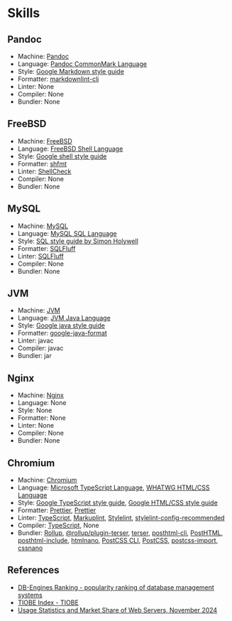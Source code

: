 # Skills

## Pandoc

- Machine: [Pandoc](https://pandoc.org)
- Language: [Pandoc CommonMark Language](http://commonmark.org)
- Style: [Google Markdown style guide](https://google.github.io/styleguide/docguide/style.html)
- Formatter: [markdownlint-cli](https://github.com/igorshubovych/markdownlint-cli)
- Linter: None
- Compiler: None
- Bundler: None

## FreeBSD

- Machine: [FreeBSD](https://www.freebsd.org)
- Language: [FreeBSD Shell Language](https://man.freebsd.org/cgi/man.cgi?query=sh)
- Style: [Google shell style guide](https://google.github.io/styleguide/shellguide.html)
- Formatter: [shfmt](https://github.com/mvdan/sh#shfmt)
- Linter: [ShellCheck](https://www.shellcheck.net)
- Compiler: None
- Bundler: None

## MySQL

- Machine: [MySQL](https://www.mysql.com)
- Language: [MySQL SQL Language](https://dev.mysql.com/doc/refman/8.4/en/glossary.html#glos_sql)
- Style: [SQL style guide by Simon Holywell](https://www.sqlstyle.guide)
- Formatter: [SQLFluff](https://sqlfluff.com)
- Linter: [SQLFluff](https://sqlfluff.com)
- Compiler: None
- Bundler: None

## JVM

- Machine: [JVM](https://openjdk.org)
- Language: [JVM Java Language](https://docs.oracle.com/en/java/javase)
- Style: [Google java style guide](https://google.github.io/styleguide/javaguide.html)
- Formatter: [google-java-format](https://github.com/google/google-java-format)
- Linter: javac
- Compiler: javac
- Bundler: jar

## Nginx

- Machine: [Nginx](https://nginx.org)
- Language: None
- Style: None
- Formatter: None
- Linter: None
- Compiler: None
- Bundler: None

## Chromium

- Machine: [Chromium](https://www.chromium.org/Home)
- Language: [Microsoft TypeScript Language](https://www.typescriptlang.org), [WHATWG HTML/CSS Language](https://spec.whatwg.org)
- Style: [Google TypeScript style guide](https://google.github.io/styleguide/tsguide.html), [Google HTML/CSS style guide](https://google.github.io/styleguide/htmlcssguide.html)
- Formatter: [Prettier](https://prettier.io), [Prettier](https://prettier.io)
- Linter:  [TypeScript](https://www.typescriptlang.org), [Markuplint](https://markuplint.dev), [Stylelint](https://stylelint.io), [stylelint-config-recommended](https://github.com/stylelint/stylelint-config-recommended)
- Compiler: [TypeScript](https://www.typescriptlang.org), None
- Bundler: [Rollup](https://rollupjs.org), [@rollup/plugin-terser](https://github.com/rollup/plugins/tree/master/packages/terser), [terser](https://terser.org), [posthtml-cli](https://github.com/posthtml/posthtml-cli), [PostHTML](https://posthtml.org), [posthtml-include](https://github.com/posthtml/posthtml-include), [htmlnano](https://htmlnano.netlify.app), [PostCSS CLI](https://github.com/postcss/postcss-cli), [PostCSS](https://postcss.org), [postcss-import](https://github.com/postcss/postcss-import), [cssnano](https://cssnano.github.io/cssnano)

## References

- [DB-Engines Ranking - popularity ranking of database management systems](https://db-engines.com/en/ranking)
- [TIOBE Index - TIOBE](https://www.tiobe.com/tiobe-index/)
- [Usage Statistics and Market Share of Web Servers, November 2024](https://w3techs.com/technologies/overview/web_server)
